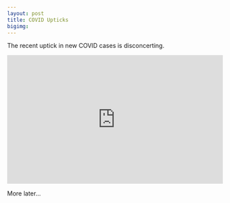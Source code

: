 ```yaml
---
layout: post
title: COVID Upticks
bigimg: 
---
```


The recent uptick in new COVID cases is disconcerting.

<p>
<div>
<iframe src="https://rpubs.com/bac3917/git062420"  width="100%" height="300" style="border:none;"></iframe>
</div>

More later...
